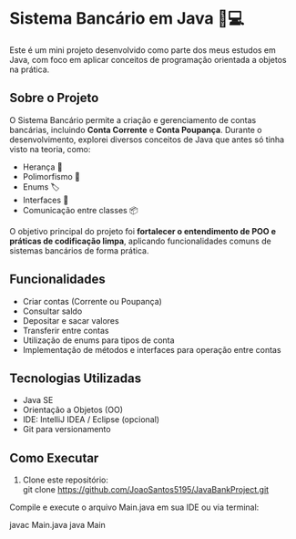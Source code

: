 # Sistema Bancário em Java 🏦💻

Este é um mini projeto desenvolvido como parte dos meus estudos em Java, com foco em aplicar conceitos de programação orientada a objetos na prática.  

## Sobre o Projeto

O Sistema Bancário permite a criação e gerenciamento de contas bancárias, incluindo **Conta Corrente** e **Conta Poupança**. Durante o desenvolvimento, explorei diversos conceitos de Java que antes só tinha visto na teoria, como:  

- Herança 🧬  
- Polimorfismo 🔄  
- Enums 🏷️  
- Interfaces 🔗  
- Comunicação entre classes 📦  

O objetivo principal do projeto foi **fortalecer o entendimento de POO e práticas de codificação limpa**, aplicando funcionalidades comuns de sistemas bancários de forma prática.

## Funcionalidades

- Criar contas (Corrente ou Poupança)  
- Consultar saldo  
- Depositar e sacar valores  
- Transferir entre contas  
- Utilização de enums para tipos de conta  
- Implementação de métodos e interfaces para operação entre contas  

## Tecnologias Utilizadas

- Java SE  
- Orientação a Objetos (OO)  
- IDE: IntelliJ IDEA / Eclipse (opcional)  
- Git para versionamento  

## Como Executar

1. Clone este repositório:  
git clone https://github.com/JoaoSantos5195/JavaBankProject.git

Compile e execute o arquivo Main.java em sua IDE ou via terminal:

javac Main.java
java Main
